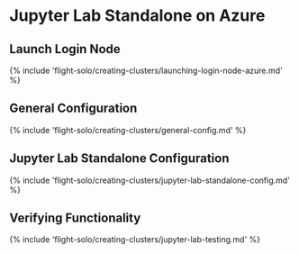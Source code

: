 # Jupyter Lab Standalone on Azure

## Launch Login Node

{% include 'flight-solo/creating-clusters/launching-login-node-azure.md' %}

## General Configuration

{% include 'flight-solo/creating-clusters/general-config.md' %}

## Jupyter Lab Standalone Configuration

{% include 'flight-solo/creating-clusters/jupyter-lab-standalone-config.md' %}

## Verifying Functionality

{% include 'flight-solo/creating-clusters/jupyter-lab-testing.md' %}
